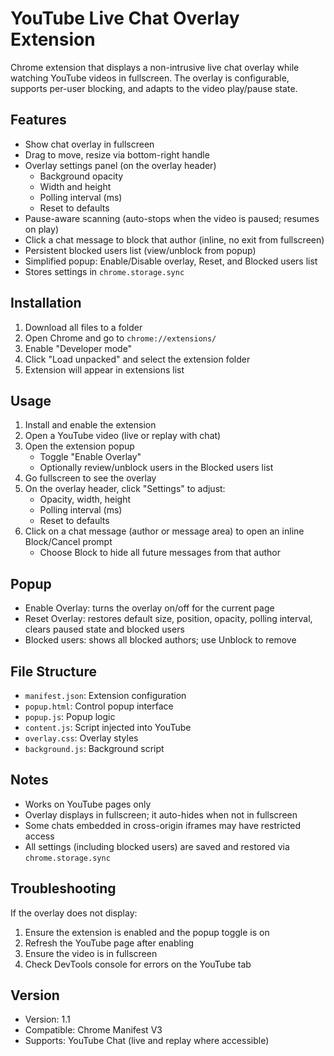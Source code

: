 # YouTube Live Chat Overlay Extension

Chrome extension that displays a non-intrusive live chat overlay while watching YouTube videos in fullscreen. The overlay is configurable, supports per-user blocking, and adapts to the video play/pause state.

## Features

- Show chat overlay in fullscreen
- Drag to move, resize via bottom-right handle
- Overlay settings panel (on the overlay header)
  - Background opacity
  - Width and height
  - Polling interval (ms)
  - Reset to defaults
- Pause-aware scanning (auto-stops when the video is paused; resumes on play)
- Click a chat message to block that author (inline, no exit from fullscreen)
- Persistent blocked users list (view/unblock from popup)
- Simplified popup: Enable/Disable overlay, Reset, and Blocked users list
- Stores settings in `chrome.storage.sync`

## Installation

1. Download all files to a folder
2. Open Chrome and go to `chrome://extensions/`
3. Enable "Developer mode"
4. Click "Load unpacked" and select the extension folder
5. Extension will appear in extensions list

## Usage

1. Install and enable the extension
2. Open a YouTube video (live or replay with chat)
3. Open the extension popup
   - Toggle "Enable Overlay"
   - Optionally review/unblock users in the Blocked users list
4. Go fullscreen to see the overlay
5. On the overlay header, click "Settings" to adjust:
   - Opacity, width, height
   - Polling interval (ms)
   - Reset to defaults
6. Click on a chat message (author or message area) to open an inline Block/Cancel prompt
   - Choose Block to hide all future messages from that author

## Popup

- Enable Overlay: turns the overlay on/off for the current page
- Reset Overlay: restores default size, position, opacity, polling interval, clears paused state and blocked users
- Blocked users: shows all blocked authors; use Unblock to remove

## File Structure

- `manifest.json`: Extension configuration
- `popup.html`: Control popup interface
- `popup.js`: Popup logic
- `content.js`: Script injected into YouTube
- `overlay.css`: Overlay styles
- `background.js`: Background script

## Notes

- Works on YouTube pages only
- Overlay displays in fullscreen; it auto-hides when not in fullscreen
- Some chats embedded in cross-origin iframes may have restricted access
- All settings (including blocked users) are saved and restored via `chrome.storage.sync`

## Troubleshooting

If the overlay does not display:
1. Ensure the extension is enabled and the popup toggle is on
2. Refresh the YouTube page after enabling
3. Ensure the video is in fullscreen
4. Check DevTools console for errors on the YouTube tab

## Version

- Version: 1.1
- Compatible: Chrome Manifest V3
- Supports: YouTube Chat (live and replay where accessible)

